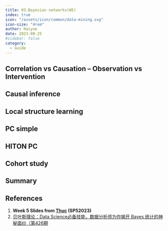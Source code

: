 ```yaml
---
title: 03.Bayesian networks(W5)
index: true
icon: "/assets/icon/common/data-mining.svg"
icon-size: "4rem"
author: Haiyue
date: 2023-08-25
#sidebar: false
category:
  - Guide
---
```


## Correlation vs Causation – Observation vs Intervention
## Causal inference
## Local structure learning
## PC simple
## HITON PC
## Cohort study
## Summary



## References
01. **Week 5 Slides from [Thuc](https://people.unisa.edu.au/thuc.le) (SP52023)**
02. [贝叶斯理论：Data Science必备技能，数据分析师为你揭开 Bayes 统计的神秘面纱（第426期](https://www.youtube.com/watch?v=MvMkAI_-38A)